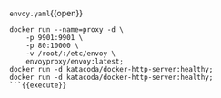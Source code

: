 `envoy.yaml`{{open}}

```
docker run --name=proxy -d \
    -p 9901:9901 \
    -p 80:10000 \
    -v /root/:/etc/envoy \
    envoyproxy/envoy:latest;
docker run -d katacoda/docker-http-server:healthy; 
docker run -d katacoda/docker-http-server:healthy;
```{{execute}}
